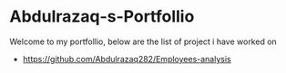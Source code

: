 # Abdulrazaq-s-Portfollio
Welcome to my portfollio, below are the list of project i have worked on
- https://github.com/Abdulrazaq282/Employees-analysis

    
